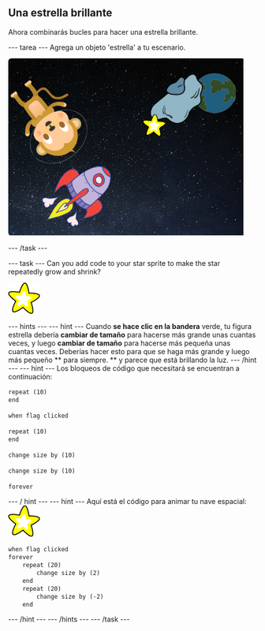 ## Una estrella brillante

Ahora combinarás bucles para hacer una estrella brillante.

\--- tarea \--- Agrega un objeto 'estrella' a tu escenario.

![Agregar el objeto de una estrella](images/space-star-sprite.png)

\--- /task \---

\--- task \--- Can you add code to your star sprite to make the star repeatedly grow and shrink?

![Probando una estrella brillante](images/sprite-star.png)

\--- hints \--- \--- hint \--- Cuando **se hace clic en la bandera** verde, tu figura estrella debería **cambiar de tamaño** para hacerse más grande unas cuantas veces, y luego **cambiar de tamaño** para hacerse más pequeña unas cuantas veces. Deberías hacer esto para que se haga más grande y luego más pequeño ** para siempre. ** y parece que está brillando la luz. \--- /hint \--- \--- hint \--- Los bloqueos de código que necesitará se encuentran a continuación:

```blocks3
repeat (10)
end

when flag clicked

repeat (10)
end

change size by (10)

change size by (10)

forever
```

\--- / hint \--- \--- hint \--- Aquí está el código para animar tu nave espacial: ![Objeto estrella](images/sprite-star.png)

```blocks3
when flag clicked
forever
    repeat (20)
        change size by (2)
    end
    repeat (20)
        change size by (-2)
    end

```

\--- /hint \--- \--- /hints \--- \--- /task \---